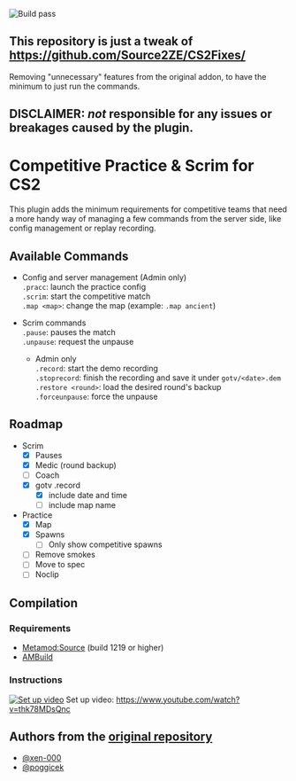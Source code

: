 ![Build pass](https://github.com/marqdevx/mm-cs2-scrim/actions/workflows/compile-metamod-addon.yaml/badge.svg)

## This repository is just a tweak of https://github.com/Source2ZE/CS2Fixes/
Removing "unnecessary" features from the original addon, to have the minimum to just run the commands.

## DISCLAIMER: *not* responsible for any issues or breakages caused by the plugin. 

# Competitive Practice & Scrim for CS2
This plugin adds the minimum requirements for competitive teams that need a more handy way of managing a few commands from the server side, like config management or replay recording.

## Available Commands

* Config and server management (Admin only)  
  `.pracc`: launch the practice config  
  `.scrim`: start the competitive match  
  `.map <map>`: change the map (example: `.map ancient`)  

* Scrim commands  
  `.pause`: pauses the match  
  `.unpause`: request the unpause  
  * Admin only  
    `.record`: start the demo recording  
    `.stoprecord`: finish the recording and save it under `gotv/<date>.dem`  
    `.restore <round>`: load the desired round's backup  
    `.forceunpause`: force the unpause  

## Roadmap
- Scrim
  - [X] Pauses
  - [X] Medic (round backup)
  - [ ] Coach
  - [X] gotv .record
    - [X] include date and time
    - [ ] include map name
- Practice
  - [X] Map
  - [X] Spawns
    - [ ] Only show competitive spawns
  - [ ] Remove smokes
  - [ ] Move to spec
  - [ ] Noclip

## Compilation

### Requirements

- [Metamod:Source](https://www.sourcemm.net/downloads.php/?branch=master) (build 1219 or higher)
- [AMBuild](https://wiki.alliedmods.net/Ambuild)

### Instructions
[![Set up video](https://img.youtube.com/vi/thk78MDsQnc/0.jpg)]([https://www.youtube.com/watch?v=YOUTUBE_VIDEO_ID_HERE](https://www.youtube.com/watch?v=thk78MDsQnc))  
Set up video: https://www.youtube.com/watch?v=thk78MDsQnc

## Authors from the [original repository](https://github.com/Source2ZE/CS2Fixes/)
- [@xen-000](https://github.com/xen-000)
- [@poggicek](https://github.com/poggicek)

